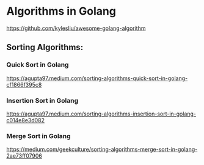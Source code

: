 # Algorithms in Golang

https://github.com/kylesliu/awesome-golang-algorithm

## Sorting Algorithms: 

### Quick Sort in Golang

https://agupta97.medium.com/sorting-algorithms-quick-sort-in-golang-cf1866f395c8

### Insertion Sort in Golang

https://agupta97.medium.com/sorting-algorithms-insertion-sort-in-golang-c014e8e3d082

### Merge Sort in Golang

https://medium.com/geekculture/sorting-algorithms-merge-sort-in-golang-2ae73ff07906
